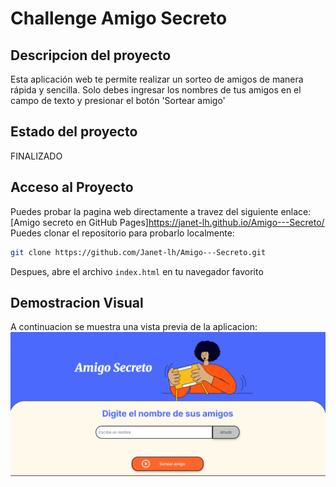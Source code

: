 <h1 aling='center'> Challenge Amigo Secreto </h1>

## Descripcion del proyecto
Esta aplicación web te permite realizar un sorteo de amigos de manera rápida y sencilla. Solo debes ingresar los nombres de tus amigos en el campo de texto y presionar el botón 'Sortear amigo'
## Estado del proyecto
FINALIZADO
## Acceso al Proyecto
Puedes probar la pagina web directamente a travez del siguiente enlace:
[Amigo secreto en GitHub Pages]https://janet-lh.github.io/Amigo---Secreto/
Puedes clonar el repositorio para probarlo localmente:
```bash
git clone https://github.com/Janet-lh/Amigo---Secreto.git
```
Despues, abre el archivo `index.html` en tu navegador favorito
## Demostracion Visual
A continuacion se muestra una vista previa de la aplicacion:
![Vista del sitio web](https://github.com/Janet-lh/Amigo---Secreto/blob/main/vistaPrevia.png)
